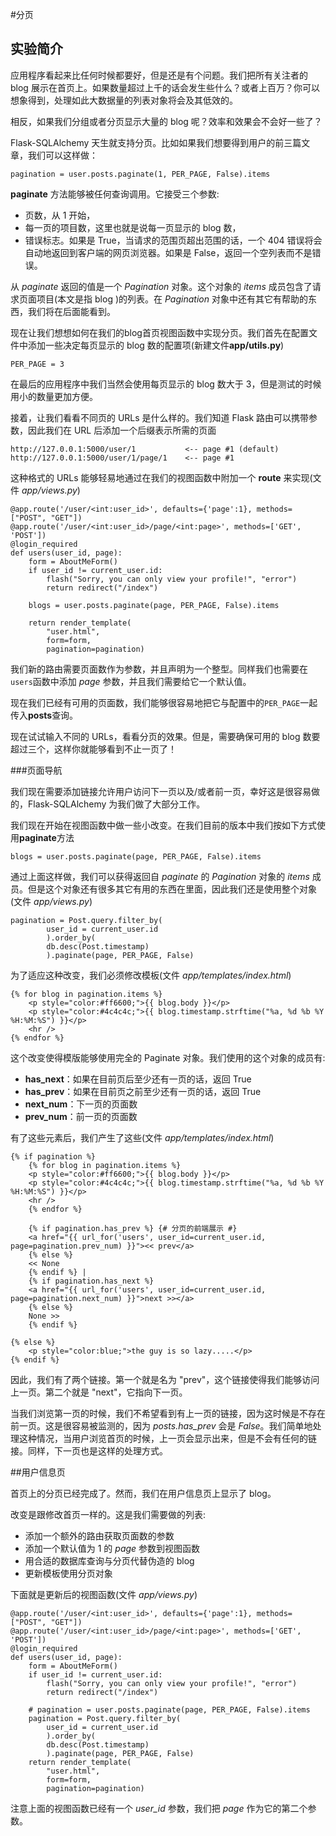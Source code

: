 #分页

## 实验简介

应用程序看起来比任何时候都要好，但是还是有个问题。我们把所有关注者的 blog 展示在首页上。如果数量超过上千的话会发生些什么？或者上百万？你可以想象得到，处理如此大数据量的列表对象将会及其低效的。

相反，如果我们分组或者分页显示大量的 blog 呢？效率和效果会不会好一些了？

Flask-SQLAlchemy 天生就支持分页。比如如果我们想要得到用户的前三篇文章，我们可以这样做：

```
pagination = user.posts.paginate(1, PER_PAGE, False).items
```

**paginate** 方法能够被任何查询调用。它接受三个参数:

+ 页数，从 1 开始，
+ 每一页的项目数，这里也就是说每一页显示的 blog 数，
+ 错误标志。如果是 True，当请求的范围页超出范围的话，一个 404 错误将会自动地返回到客户端的网页浏览器。如果是 False，返回一个空列表而不是错误。

从 *paginate* 返回的值是一个 *Pagination* 对象。这个对象的 *items* 成员包含了请求页面项目(本文是指 blog )的列表。在 *Pagination* 对象中还有其它有帮助的东西，我们将在后面能看到。

现在让我们想想如何在我们的blog首页视图函数中实现分页。我们首先在配置文件中添加一些决定每页显示的 blog 数的配置项(新建文件**app/utils.py**)

```
PER_PAGE = 3
```

在最后的应用程序中我们当然会使用每页显示的 blog 数大于 3，但是测试的时候用小的数量更加方便。

接着，让我们看看不同页的 URLs 是什么样的。我们知道 Flask 路由可以携带参数，因此我们在 URL 后添加一个后缀表示所需的页面

```
http://127.0.0.1:5000/user/1           <-- page #1 (default)
http://127.0.0.1:5000/user/1/page/1    <-- page #1 
```

这种格式的 URLs 能够轻易地通过在我们的视图函数中附加一个 **route** 来实现(文件 *app/views.py*)
```
@app.route('/user/<int:user_id>', defaults={'page':1}, methods=["POST", "GET"])
@app.route('/user/<int:user_id>/page/<int:page>', methods=['GET', 'POST'])
@login_required
def users(user_id, page):
    form = AboutMeForm()
    if user_id != current_user.id:
        flash("Sorry, you can only view your profile!", "error")
        return redirect("/index")

    blogs = user.posts.paginate(page, PER_PAGE, False).items

    return render_template(
        "user.html",
        form=form,
        pagination=pagination)
```

我们新的路由需要页面数作为参数，并且声明为一个整型。同样我们也需要在`users`函数中添加 *page* 参数，并且我们需要给它一个默认值。

现在我们已经有可用的页面数，我们能够很容易地把它与配置中的`PER_PAGE`一起传入**posts**查询。

现在试试输入不同的 URLs，看看分页的效果。但是，需要确保可用的 blog 数要超过三个，这样你就能够看到不止一页了！


###页面导航

我们现在需要添加链接允许用户访问下一页以及/或者前一页，幸好这是很容易做的，Flask-SQLAlchemy 为我们做了大部分工作。

我们现在开始在视图函数中做一些小改变。在我们目前的版本中我们按如下方式使用**paginate**方法
```
blogs = user.posts.paginate(page, PER_PAGE, False).items
```

通过上面这样做，我们可以获得返回自 *paginate* 的 *Pagination* 对象的 *items* 成员。但是这个对象还有很多其它有用的东西在里面，因此我们还是使用整个对象(文件 *app/views.py*)
```
pagination = Post.query.filter_by(
        user_id = current_user.id
        ).order_by(
        db.desc(Post.timestamp) 
        ).paginate(page, PER_PAGE, False)
```

为了适应这种改变，我们必须修改模板(文件 *app/templates/index.html*)
```
{% for blog in pagination.items %}
    <p style="color:#ff6600;">{{ blog.body }}</p>
    <p style="color:#4c4c4c;">{{ blog.timestamp.strftime("%a, %d %b %Y %H:%M:%S") }}</p>
    <hr />
{% endfor %}
```

这个改变使得模版能够使用完全的 Paginate 对象。我们使用的这个对象的成员有:

+ **has_next**：如果在目前页后至少还有一页的话，返回 True
+ **has_prev**：如果在目前页之前至少还有一页的话，返回 True
+ **next_num**：下一页的页面数
+ **prev_num**：前一页的页面数

有了这些元素后，我们产生了这些(文件 *app/templates/index.html*)
```
{% if pagination %}
    {% for blog in pagination.items %}
    <p style="color:#ff6600;">{{ blog.body }}</p>
    <p style="color:#4c4c4c;">{{ blog.timestamp.strftime("%a, %d %b %Y %H:%M:%S") }}</p>
    <hr />
    {% endfor %}

    {% if pagination.has_prev %} {# 分页的前端展示 #}
    <a href="{{ url_for('users', user_id=current_user.id, page=pagination.prev_num) }}"><< prev</a>
    {% else %}
    << None
    {% endif %} | 
    {% if pagination.has_next %}
    <a href="{{ url_for('users', user_id=current_user.id, page=pagination.next_num) }}">next >></a>
    {% else %}
    None >>
    {% endif %}

{% else %}
    <p style="color:blue;">the guy is so lazy.....</p>
{% endif %}
```

因此，我们有了两个链接。第一个就是名为 "prev"，这个链接使得我们能够访问上一页。第二个就是 "next"，它指向下一页。

当我们浏览第一页的时候，我们不希望看到有上一页的链接，因为这时候是不存在前一页。这是很容易被监测的，因为 *posts.has_prev* 会是 *False*。我们简单地处理这种情况，当用户浏览首页的时候，上一页会显示出来，但是不会有任何的链接。同样，下一页也是这样的处理方式。


##用户信息页

首页上的分页已经完成了。然而，我们在用户信息页上显示了 blog。

改变是跟修改首页一样的。这是我们需要做的列表:

* 添加一个额外的路由获取页面数的参数
* 添加一个默认值为 1 的 *page* 参数到视图函数
* 用合适的数据库查询与分页代替伪造的 blog
* 更新模板使用分页对象

下面就是更新后的视图函数(文件 *app/views.py*)

```
@app.route('/user/<int:user_id>', defaults={'page':1}, methods=["POST", "GET"])
@app.route('/user/<int:user_id>/page/<int:page>', methods=['GET', 'POST'])
@login_required
def users(user_id, page):
    form = AboutMeForm()
    if user_id != current_user.id:
        flash("Sorry, you can only view your profile!", "error")
        return redirect("/index")

    # pagination = user.posts.paginate(page, PER_PAGE, False).items
    pagination = Post.query.filter_by(
        user_id = current_user.id
        ).order_by(
        db.desc(Post.timestamp) 
        ).paginate(page, PER_PAGE, False)
    return render_template(
        "user.html",
        form=form,
        pagination=pagination)
```

注意上面的视图函数已经有一个 *user_id* 参数，我们把 *page* 作为它的第二个参数。
